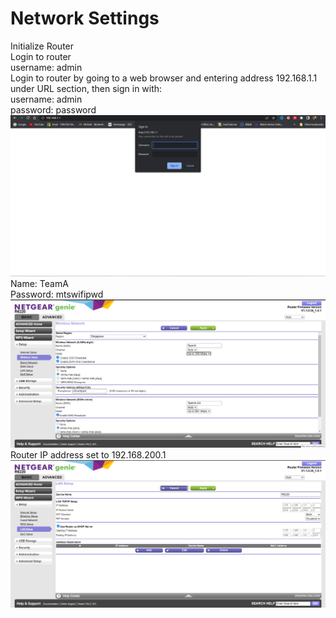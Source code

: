 # Network Settings


Initialize Router</br>
Login to router
</br>
username: admin
</br>
Login to router by going to a web browser and entering address 192.168.1.1 under URL section, then sign in with:\
username: admin\
password: password
![Alt text](<../imgs/Router login.jpg>)
Name: TeamA
</br>
Password: mtswifipwd
![Alt text](<../imgs/Router wireless setup.jpg>)
Router IP address set to 192.168.200.1
![Alt text](<../imgs/Router LAN setup.jpg>)